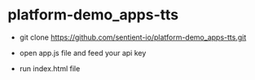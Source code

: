 # platform-demo_apps-tts

- git clone https://github.com/sentient-io/platform-demo_apps-tts.git

- open app.js file and feed your api key

- run  index.html file

